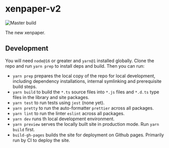 # xenpaper-v2

![Master build](https://github.com/dxinteractive/xenpaper-v2/workflows/CI/badge.svg?branch=main)

The new xenpaper.

## Development

You will need `node@16` or greater and `yarn@1` installed globally. Clone the repo and run `yarn prep` to install deps and build. Then you can run:

- `yarn prep` prepares the local copy of the repo for local development, including dependency installations, internal symlinking and prerequisite build steps.
- `yarn build` to build the `*.ts` source files into `*.js` files and `*.d.ts` type files in the library and site packages.
- `yarn test` to run tests using `jest` (none yet).
- `yarn pretty` to run the auto-formatter `prettier` across all packages.
- `yarn lint` to run the linter `eslint` across all packages.
- `yarn dev` runs th local development environment.
- `yarn preview` serves the locally built site in production mode. Run `yarn build` first.
- `build-gh-pages` builds the site for deployment on Github pages. Primarily run by CI to deploy the site.
